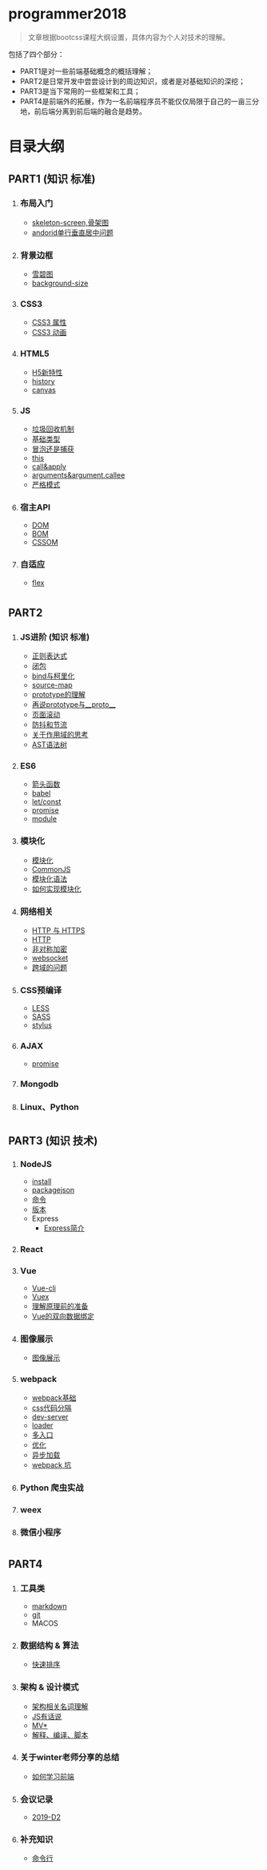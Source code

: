# programmer2018
 
 > 文章根据bootcss课程大纲设置，具体内容为个人对技术的理解。
 
包括了四个部分：
- PART1是对一些前端基础概念的概括理解；
- PART2是日常开发中尝尝设计到的周边知识，或者是对基础知识的深挖；
- PART3是当下常用的一些框架和工具；
- PART4是前端外的拓展，作为一名前端程序员不能仅仅局限于自己的一亩三分地，前后端分离到前后端的融合是趋势。

# 目录大纲

## PART1 (知识 标准)

1. ### 布局入门
    - [skeleton-screen,骨架图](./PART1/布局入门/skeleton-screen-loading.md)
    - [andorid单行垂直居中问题](./PART1/布局入门/android单行垂直居中问题.md)
1. ### 背景边框
    - [雪碧图](./PART1/background-border/sprite.md)
    - [background-size](./PART1/background-border/background.md)

1. ### CSS3
    - [CSS3 属性](./PART1/CSS3/property.md)
    - [CSS3 动画](./PART1/CSS3/animate.md)

1. ### HTML5
    - [H5新特性](./PART1/HTML5/HTML5新特性.md)
    - [history](./PART1/HTML5/history.md)
    - [canvas](./PART1/HTML5/canvas.md)

1. ### JS
    - [垃圾回收机制](./PART1/JS基础/垃圾回收机制.md)
    - [基础类型](./PART1/JS基础/基础类型.md)
    - [冒泡还是捕获](./PART1/JS基础/冒泡还是捕获.md)
    - [this](./PART1/JS基础/this.md)
    - [call&apply](./PART1/JS基础/call&apply.md)
    - [arguments&argument.callee](./PART1/JS基础/arguments.md)
    - [严格模式](./PART1/JS基础/严格模式.md)

1. ### 宿主API
    - [DOM](./PART1/Host-API/DOM.md)
    - [BOM](./PART1/Host-API/BOM.md)
    - [CSSOM](./PART1/Host-API/CSSOM.md)

1. ### 自适应
    - [flex](./PART1/responsive/flex.md)

#
## PART2

1. ### JS进阶 (知识 标准)
    - [正则表达式](./PART2/JS进阶/正则表达式.md)
    - [闭包](./PART2/JS进阶/闭包.md)
    - [bind与柯里化](./PART2/JS进阶/bind与柯里化.md)
    - [source-map](./PART2/JS进阶/source-map.md)
    - [prototype的理解](./PART2/JS进阶/prototype.md)
    - [再说prototype与__proto__](./PART2/JS进阶/__proto__&pototype&constructor.md)
    - [页面滚动](./PART2/JS进阶/scroll.md)
    - [防抖和节流](./PART2/JS进阶/debounceAndThrottle.md)
    - [关于作用域的思考](./PART2/JS进阶/aboutScope.md)
    - [AST语法树](./PART2/JS进阶/AST.md)
1. ### ES6 
    - [箭头函数](./PART2/ES6/arrow-fun.md)
    - [babel](./PART2/ES6/babel.md)
    - [let/const](./PART2/ES6/let-const.md)
    - [promise](./PART2/ES6/promise.md)
    - [module](./PART2/ES6/module1-import-export.md)

1. ### 模块化
    - [模块化](./PART2/JS进阶/模块化/模块化.md)
    - [CommonJS](./PART2/JS进阶/模块化/CommonJS.md)
    - [模块化语法](./PART2/JS进阶/模块化/模块化语法.md)
    - [如何实现模块化](./PART2/JS进阶/模块化/如何实现模块化.md)
    
1. ###  网络相关
    - [HTTP 与 HTTPS](./PART2/HTTP/http&https.md)
    - [HTTP](./PART2/HTTP/http.md)
    - [非对称加密](./PART2/HTTP/https.md)
    - [websocket](./PART2/network/websocket.md)
    - [跨域的问题](./PART2/network/cross-origin.md) 

1. ### CSS预编译
    - [LESS](./PART2/CSS-precompile/LESS.md)
    - [SASS](./PART2/CSS-precompile/SASS.md)
    - [stylus](./PART2/CSS-precompile/stylus.md)

1. ### AJAX
    - [promise](./PART2/ES6/promise.md)

1. ### Mongodb

1. ### Linux、Python

#
## PART3 (知识 技术)

1. ### NodeJS
    - [install](./PART3/NPM&nodeJs/install.md)
    - [packagejson](./PART3/NPM&nodeJs/packagejson.md)
    - [命令](./PART3/NPM&nodeJs/命令.md)
    - [版本](./PART3/NPM&nodeJs/版本.md)
    - Express
        - [Express简介](./PART3/NPM&nodeJs/express/about.md)

1. ### React

1. ### Vue
    - [Vue-cli](./PART3/Vue/vue-cli.md)
    - [Vuex](./PART3/Vue/Vuex.md)
    - [理解原理前的准备](./PART3/Vue/vue原理/vue原理中的几个api.md)
    - [Vue的双向数据绑定](./PART3/Vue/vue原理/vue-concept.md)

1. ### 图像展示

    - [图像展示](./PART3/图像相关/一些基本的术语.md)

1. ### webpack

    - [webpack基础](./PART3/webpack/webpack.md)
    - [css代码分隔](./PART3/webpack/webpack-cssfile-config.md)
    - [dev-server](./PART3/webpack/webpack-dev-server.md)
    - [loader](./PART3/webpack/webpack-loader.md)
    - [多入口](./PART3/webpack/webpack-multi-entry.md)
    - [优化](./PART3/webpack/webpack-optimize.md)
    - [异步加载](./PART3/webpack/webpack-vue-lazyload.md)
    - [webpack 坑](./PART3/webpack/webpack指北.md)

1. ### Python 爬虫实战

1. ### weex

1. ### 微信小程序


#
## PART4 

1. ### 工具类
    - [markdown](./PART4/工具类/markdown教程.md)
    - [git](./PART4/工具类/git.md)
    - MACOS

2. ### 数据结构 & 算法
    - [快速排序](./PART4/算法/快速排序.md)

1. ### 架构 & 设计模式
    - [架构相关名词理解](./PART4/架构相关/架构相关名词.md)
    - [JS有话说](./PART4/架构相关/JS有话要说.md)
    - [MV*](./PART4/架构相关/mvvm&mvc.md)
    - [解释、编译、脚本](./PART4/架构相关/编译型语言_解释性语言_脚本语言.md)

1. ### 关于winter老师分享的总结
    - [如何学习前端](./PART4/关于winter老师分享的总结/前端应该怎么学.md)

2. ### 会议记录
    - [2019-D2](./PART4/2019-D2.md)

2. ### 补充知识
    - [命令行](./PART4/补充知识/命令行.md)





